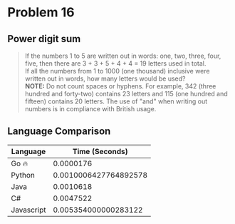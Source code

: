 # Problem 16

## Power digit sum

>If the numbers 1 to 5 are written out in words: one, two, three, four, five, then there are 3 + 3 + 5 + 4 + 4 = 19 letters used in total.   
>If all the numbers from 1 to 1000 (one thousand) inclusive were written out in words, how many letters would be used?  
>**NOTE:** Do not count spaces or hyphens. For example, 342 (three hundred and forty-two) contains 23 letters and 115 (one hundred and fifteen) contains 20 letters. The use of "and" when writing out numbers is in compliance with British usage.  

## Language Comparison

| Language     | Time (Seconds)        |
| ------------ | --------------------- |
| Go 🔥        | 0.0000176             |
| Python       | 0.0010006427764892578 |
| Java         | 0.0010618             |
| C#           | 0.0047522             |
| Javascript   | 0.005354000000283122  |
